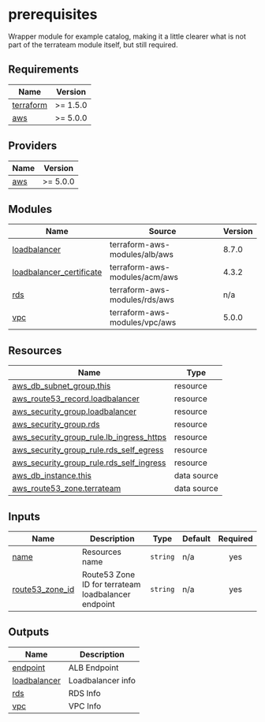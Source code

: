 # prerequisites

Wrapper module for example catalog, making it a little clearer what is not part of the terrateam module itself, but still required.

<!-- BEGINNING OF PRE-COMMIT-TERRAFORM DOCS HOOK -->
## Requirements

| Name | Version |
|------|---------|
| <a name="requirement_terraform"></a> [terraform](#requirement\_terraform) | >= 1.5.0 |
| <a name="requirement_aws"></a> [aws](#requirement\_aws) | >= 5.0.0 |

## Providers

| Name | Version |
|------|---------|
| <a name="provider_aws"></a> [aws](#provider\_aws) | >= 5.0.0 |

## Modules

| Name | Source | Version |
|------|--------|---------|
| <a name="module_loadbalancer"></a> [loadbalancer](#module\_loadbalancer) | terraform-aws-modules/alb/aws | 8.7.0 |
| <a name="module_loadbalancer_certificate"></a> [loadbalancer\_certificate](#module\_loadbalancer\_certificate) | terraform-aws-modules/acm/aws | 4.3.2 |
| <a name="module_rds"></a> [rds](#module\_rds) | terraform-aws-modules/rds/aws | n/a |
| <a name="module_vpc"></a> [vpc](#module\_vpc) | terraform-aws-modules/vpc/aws | 5.0.0 |

## Resources

| Name | Type |
|------|------|
| [aws_db_subnet_group.this](https://registry.terraform.io/providers/hashicorp/aws/latest/docs/resources/db_subnet_group) | resource |
| [aws_route53_record.loadbalancer](https://registry.terraform.io/providers/hashicorp/aws/latest/docs/resources/route53_record) | resource |
| [aws_security_group.loadbalancer](https://registry.terraform.io/providers/hashicorp/aws/latest/docs/resources/security_group) | resource |
| [aws_security_group.rds](https://registry.terraform.io/providers/hashicorp/aws/latest/docs/resources/security_group) | resource |
| [aws_security_group_rule.lb_ingress_https](https://registry.terraform.io/providers/hashicorp/aws/latest/docs/resources/security_group_rule) | resource |
| [aws_security_group_rule.rds_self_egress](https://registry.terraform.io/providers/hashicorp/aws/latest/docs/resources/security_group_rule) | resource |
| [aws_security_group_rule.rds_self_ingress](https://registry.terraform.io/providers/hashicorp/aws/latest/docs/resources/security_group_rule) | resource |
| [aws_db_instance.this](https://registry.terraform.io/providers/hashicorp/aws/latest/docs/data-sources/db_instance) | data source |
| [aws_route53_zone.terrateam](https://registry.terraform.io/providers/hashicorp/aws/latest/docs/data-sources/route53_zone) | data source |

## Inputs

| Name | Description | Type | Default | Required |
|------|-------------|------|---------|:--------:|
| <a name="input_name"></a> [name](#input\_name) | Resources name | `string` | n/a | yes |
| <a name="input_route53_zone_id"></a> [route53\_zone\_id](#input\_route53\_zone\_id) | Route53 Zone ID for terrateam loadbalancer endpoint | `string` | n/a | yes |

## Outputs

| Name | Description |
|------|-------------|
| <a name="output_endpoint"></a> [endpoint](#output\_endpoint) | ALB Endpoint |
| <a name="output_loadbalancer"></a> [loadbalancer](#output\_loadbalancer) | Loadbalancer info |
| <a name="output_rds"></a> [rds](#output\_rds) | RDS Info |
| <a name="output_vpc"></a> [vpc](#output\_vpc) | VPC Info |
<!-- END OF PRE-COMMIT-TERRAFORM DOCS HOOK -->
